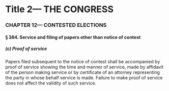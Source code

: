 
# Title 2— THE CONGRESS
### CHAPTER 12— CONTESTED ELECTIONS
#### § 384. Service and filing of papers other than notice of contest
##### (c) Proof of service

Papers filed subsequent to the notice of contest shall be accompanied by proof of service showing the time and manner of service, made by affidavit of the person making service or by certificate of an attorney representing the party in whose behalf service is made. Failure to make proof of service does not affect the validity of such service.
